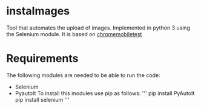 # instaImages
Tool that automates the upload of images.
Implemented in python 3 using the Selenium module.
It is based on [chromemobiletest](https://gist.github.com/devinmancuso/ec8ae08fa73402e45bf1)

# Requirements
The following modules are needed to be able to run the code:
* Selenium
* PyautoIt
To install this modules use pip as follows:
'''
pip install PyAutoIt
pip install selenium
'''